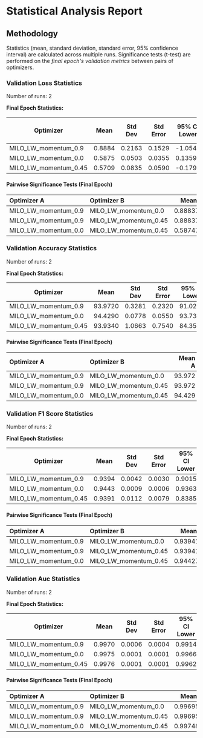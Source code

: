 # Statistical Analysis Report

## Methodology

Statistics (mean, standard deviation, standard error, 95% confidence interval) are calculated across multiple runs.
Significance tests (t-test) are performed on the *final epoch's validation metrics* between pairs of optimizers.

### Validation Loss Statistics

Number of runs: 2

**Final Epoch Statistics:**

| Optimizer | Mean | Std Dev | Std Error | 95% CI Lower | 95% CI Upper |
|-----------|------|---------|-----------|--------------|--------------|
| MILO_LW_momentum_0.9 | 0.8884 | 0.2163 | 0.1529 | -1.0549 | 2.8316 |
| MILO_LW_momentum_0.0 | 0.5875 | 0.0503 | 0.0355 | 0.1359 | 1.0390 |
| MILO_LW_momentum_0.45 | 0.5709 | 0.0835 | 0.0590 | -0.1793 | 1.3211 |

#### Pairwise Significance Tests (Final Epoch)

| Optimizer A          | Optimizer B           |   Mean A |   Mean B | Better                |   p-value | Significant   | Metric                |
|:---------------------|:----------------------|---------:|---------:|:----------------------|----------:|:--------------|:----------------------|
| MILO_LW_momentum_0.9 | MILO_LW_momentum_0.0  | 0.888378 | 0.587474 | MILO_LW_momentum_0.0  |  0.287034 |               | final_validation_loss |
| MILO_LW_momentum_0.9 | MILO_LW_momentum_0.45 | 0.888378 | 0.570894 | MILO_LW_momentum_0.45 |  0.257183 |               | final_validation_loss |
| MILO_LW_momentum_0.0 | MILO_LW_momentum_0.45 | 0.587474 | 0.570894 | MILO_LW_momentum_0.45 |  0.836509 |               | final_validation_loss |

### Validation Accuracy Statistics

Number of runs: 2

**Final Epoch Statistics:**

| Optimizer | Mean | Std Dev | Std Error | 95% CI Lower | 95% CI Upper |
|-----------|------|---------|-----------|--------------|--------------|
| MILO_LW_momentum_0.9 | 93.9720 | 0.3281 | 0.2320 | 91.0242 | 96.9198 |
| MILO_LW_momentum_0.0 | 94.4290 | 0.0778 | 0.0550 | 93.7302 | 95.1278 |
| MILO_LW_momentum_0.45 | 93.9340 | 1.0663 | 0.7540 | 84.3535 | 103.5145 |

#### Pairwise Significance Tests (Final Epoch)

| Optimizer A          | Optimizer B           |   Mean A |   Mean B | Better               |   p-value | Significant   | Metric                    |
|:---------------------|:----------------------|---------:|---------:|:---------------------|----------:|:--------------|:--------------------------|
| MILO_LW_momentum_0.9 | MILO_LW_momentum_0.0  |   93.972 |   94.429 | MILO_LW_momentum_0.0 |  0.286279 |               | final_validation_accuracy |
| MILO_LW_momentum_0.9 | MILO_LW_momentum_0.45 |   93.972 |   93.934 | MILO_LW_momentum_0.9 |  0.968381 |               | final_validation_accuracy |
| MILO_LW_momentum_0.0 | MILO_LW_momentum_0.45 |   94.429 |   93.934 | MILO_LW_momentum_0.0 |  0.630008 |               | final_validation_accuracy |

### Validation F1 Score Statistics

Number of runs: 2

**Final Epoch Statistics:**

| Optimizer | Mean | Std Dev | Std Error | 95% CI Lower | 95% CI Upper |
|-----------|------|---------|-----------|--------------|--------------|
| MILO_LW_momentum_0.9 | 0.9394 | 0.0042 | 0.0030 | 0.9015 | 0.9774 |
| MILO_LW_momentum_0.0 | 0.9443 | 0.0009 | 0.0006 | 0.9363 | 0.9523 |
| MILO_LW_momentum_0.45 | 0.9391 | 0.0112 | 0.0079 | 0.8385 | 1.0397 |

#### Pairwise Significance Tests (Final Epoch)

| Optimizer A          | Optimizer B           |   Mean A |   Mean B | Better               |   p-value | Significant   | Metric                    |
|:---------------------|:----------------------|---------:|---------:|:---------------------|----------:|:--------------|:--------------------------|
| MILO_LW_momentum_0.9 | MILO_LW_momentum_0.0  | 0.939415 | 0.944279 | MILO_LW_momentum_0.0 |  0.341751 |               | final_validation_f1_score |
| MILO_LW_momentum_0.9 | MILO_LW_momentum_0.45 | 0.939415 | 0.939079 | MILO_LW_momentum_0.9 |  0.973554 |               | final_validation_f1_score |
| MILO_LW_momentum_0.0 | MILO_LW_momentum_0.45 | 0.944279 | 0.939079 | MILO_LW_momentum_0.0 |  0.62988  |               | final_validation_f1_score |

### Validation Auc Statistics

Number of runs: 2

**Final Epoch Statistics:**

| Optimizer | Mean | Std Dev | Std Error | 95% CI Lower | 95% CI Upper |
|-----------|------|---------|-----------|--------------|--------------|
| MILO_LW_momentum_0.9 | 0.9970 | 0.0006 | 0.0004 | 0.9914 | 1.0025 |
| MILO_LW_momentum_0.0 | 0.9975 | 0.0001 | 0.0001 | 0.9966 | 0.9983 |
| MILO_LW_momentum_0.45 | 0.9976 | 0.0001 | 0.0001 | 0.9962 | 0.9989 |

#### Pairwise Significance Tests (Final Epoch)

| Optimizer A          | Optimizer B           |   Mean A |   Mean B | Better                |   p-value | Significant   | Metric               |
|:---------------------|:----------------------|---------:|---------:|:----------------------|----------:|:--------------|:---------------------|
| MILO_LW_momentum_0.9 | MILO_LW_momentum_0.0  | 0.996952 | 0.997485 | MILO_LW_momentum_0.0  |  0.432419 |               | final_validation_auc |
| MILO_LW_momentum_0.9 | MILO_LW_momentum_0.45 | 0.996952 | 0.997591 | MILO_LW_momentum_0.45 |  0.370922 |               | final_validation_auc |
| MILO_LW_momentum_0.0 | MILO_LW_momentum_0.45 | 0.997485 | 0.997591 | MILO_LW_momentum_0.45 |  0.501531 |               | final_validation_auc |

